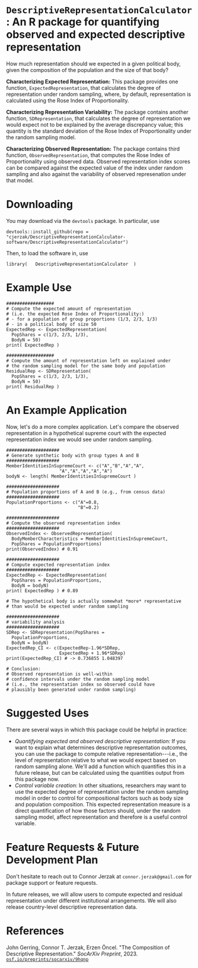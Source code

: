 # `DescriptiveRepresentationCalculator`: An R package for quantifying observed and expected descriptive representation 

How much representation should we expected in a given political body, given the composition of the population and the size of that body? 

**Characterizing Expected Representation:** This package provides one function, `ExpectedRepresentation`, that calculates the degree of representation under random sampling, where, by default, representation is calculated using the Rose Index of Proportionality. 

**Characterizing Representation Variability:** The package contains another function, `SDRepresentation`, that calculates the degree of representation we would expect not to be explained by the average discrepancy value; this quantity is the standard deviation of the Rose Index of Proportionality under the random sampling model.

**Characterizing Observed Representation:** The package contains third function, `ObservedRepresentation`, that computes the Rose Index of Proportionality using observed data. Observed representation index scores can be compared against the expected value of the index under random sampling and also against the variability of observed represenation under that model. 

# Downloading 
You may download via the `devtools` package. In particular, use 

```
devtools::install_github(repo = "cjerzak/DescriptiveRepresentationCalculator-software/DescriptiveRepresentationCalculator")
```

Then, to load the software in, use 
```
library(   DescriptiveRepresentationCalculator  ) 
```

# Example Use
```
##################
# Compute the expected amount of representation
# (i.e. the expected Rose Index of Proportionality:)
# - for a population of group proportions (1/3, 2/3, 1/3) 
# - in a political body of size 50
ExpectedRep <- ExpectedRepresentation(
  PopShares = c(1/3, 2/3, 1/3),
  BodyN = 50)
print( ExpectedRep )

##################
# Compute the amount of representation left on explained under 
# the random sampling model for the same body and population
ResidualRep <- SDRepresentation(
  PopShares = c(1/3, 2/3, 1/3),
  BodyN = 50)
print( ResidualRep )
```

# An Example Application 
Now, let's do a more complex application. Let's compare the observed representation in a hypothetical supreme court with the expected representation index we would see under random sampling. 
```
####################
# Generate synthetic body with group types A and B
####################
MemberIdentitiesInSupremeCourt <- c("A","B","A","A",
                    "A","A","A","A","A")
bodyN <- length( MemberIdentitiesInSupremeCourt ) 

####################
# Population proportions of A and B (e.g., from census data)
####################
PopulationProportions <- c("A"=0.8,
                           "B"=0.2)

####################
# Compute the observed representation index
####################
ObservedIndex <- ObservedRepresentation(
  BodyMemberCharacteristics = MemberIdentitiesInSupremeCourt,
  PopShares = PopulationProportions)
print(ObservedIndex) # 0.91

####################
# Compute expected representation index
####################
ExpectedRep <- ExpectedRepresentation(
  PopShares = PopulationProportions,
  BodyN = bodyN)
print( ExpectedRep ) # 0.89

# The hypothetical body is actually somewhat *more* representative
# than would be expected under random sampling

####################
# variability analysis
####################
SDRep <- SDRepresentation(PopShares = 
  PopulationProportions,
  BodyN = bodyN)
ExpectedRep_CI <- c(ExpectedRep-1.96*SDRep, 
                    ExpectedRep + 1.96*SDRep)
print(ExpectedRep_CI) # -> 0.736855 1.048397

# Conclusion: 
# Observed representation is well-within 
# confidence intervals under the random sampling model
# (i.e., the representation index so observed could have
# plausibly been generated under random sampling)
```

# Suggested Uses
There are several ways in which this package could be helpful in practice: 
- *Quantifying expected and observed descriptive representation:* If you want to explain what determines descriptive representation outcomes, you can use the package to compute relative representation---i.e., the level of representation relative to what we would expect based on random sampling alone. We'll add a function which quantifies this in a future release, but can be calculated using the quantities output from this package now. 
- *Control variable creation:* In other situations, researchers may want to use the expected degree of representation under the random sampling model in order to control for compositional factors such as body size and population composition. This expected representation measure is a direct quantification of how those factors should, under the random sampling model, affect representation and therefore is a useful control variable. 

# Feature Requests & Future Development Plan
Don't hesitate to reach out to Connor Jerzak at `connor.jerzak@gmail.com` for package support or feature requests.

In future releases, we will allow users to compute expected and residual representation under different institutional arrangements. We will also release country-level descriptive representation data. 

# References
John Gerring, Connor T. Jerzak, Erzen Öncel. "The Composition of Descriptive Representation." *SocArXiv Preprint*, 2023. [`osf.io/preprints/socarxiv/9hqnp`](https://osf.io/preprints/socarxiv/9hqnp)
